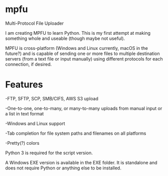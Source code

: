 # mpfu
Multi-Protocol File Uploader

I am creating MPFU to learn Python. This is my first attempt at making something whole and useable (though maybe not useful). 

MPFU is cross-platform (Windows and Linux currently, macOS in the future?) and is capable of sending one or more files to multiple destination servers (from a text file or input manually) using different protocols for each connection, if desired. 

Features
========
-FTP, SFTP, SCP, SMB/CIFS, AWS S3 upload

-One-to-one, one-to-many, or many-to-many uploads from manual input or a list in text format

-Windows and Linux support

-Tab completion for file system paths and filenames on all platforms

-Pretty(?) colors

Python 3 is required for the script version.

A Windows EXE version is available in the EXE folder. It is standalone and does not require Python or anything else to be installed.
